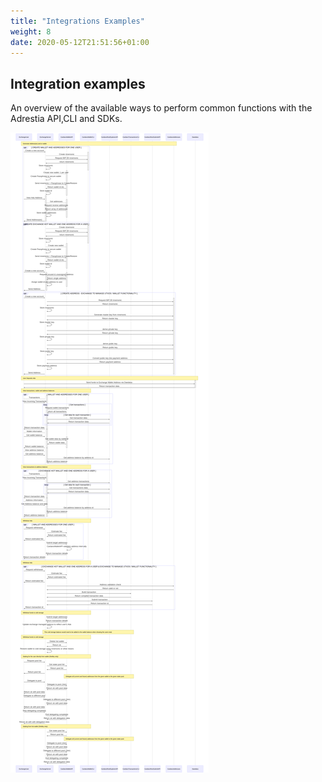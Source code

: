 ```yaml
---
title: "Integrations Examples"
weight: 8
date: 2020-05-12T21:51:56+01:00
---
```


## Integration examples

An overview of the available ways to perform common functions with the Adrestia API,CLI and SDKs.


![](ExchangeSequenceDiagram.png)

